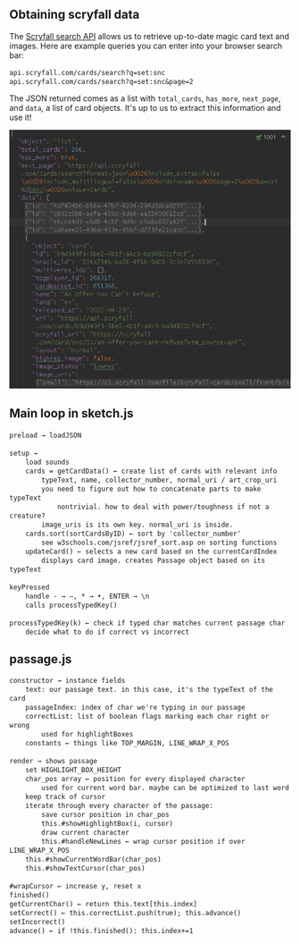 



## Obtaining scryfall data
The [Scryfall search API](https://scryfall.com/docs/api/cards/search) allows 
us to retrieve up-to-date magic card text and images. Here are example 
queries you can enter into your browser search bar:

    api.scryfall.com/cards/search?q=set:snc
    api.scryfall.com/cards/search?q=set:snc&page=2

The JSON returned comes as a list with `total_cards`, `has_more`, `next_page`, 
and `data`, a list of card objects. It's up to us to extract this information 
and use it!

![](scryfallJSON.png)




## Main loop in sketch.js
    preload → loadJSON

    setup → 
        load sounds
        cards = getCardData() ← create list of cards with relevant info
            typeText, name, collector_number, normal_uri / art_crop_uri
            you need to figure out how to concatenate parts to make typeText
                nontrivial. how to deal with power/toughness if not a creature?
            image_uris is its own key. normal_uri is inside.
        cards.sort(sortCardsByID) ← sort by 'collector_number'
            see w3schools.com/jsref/jsref_sort.asp on sorting functions
        updateCard() ← selects a new card based on the currentCardIndex
            displays card image. creates Passage object based on its typeText

    keyPressed
        handle - → —, * → •, ENTER → \n
        calls processTypedKey()

    processTypedKey(k) ← check if typed char matches current passage char
        decide what to do if correct vs incorrect

## passage.js
    constructor → instance fields
        text: our passage text. in this case, it's the typeText of the card
        passageIndex: index of char we're typing in our passage
        correctList: list of boolean flags marking each char right or wrong
            used for highlightBoxes
        constants ← things like TOP_MARGIN, LINE_WRAP_X_POS

    render → shows passage
        set HIGHLIGHT_BOX_HEIGHT
        char_pos array ← position for every displayed character
            used for current word bar. maybe can be optimized to last word
        keep track of cursor
        iterate through every character of the passage:
            save cursor position in char_pos
            this.#showHighlightBox(i, cursor)
            draw current character
            this.#handleNewLines ← wrap cursor position if over LINE_WRAP_X_POS
        this.#showCurrentWordBar(char_pos)
        this.#showTextCursor(char_pos)

    #wrapCursor ← increase y, reset x
    finished()
    getCurrentChar() ← return this.text[this.index]
    setCorrect() ← this.correctList.push(true); this.advance()
    setIncorrect()
    advance() ← if !this.finished(): this.index+=1
    
            
            
        


